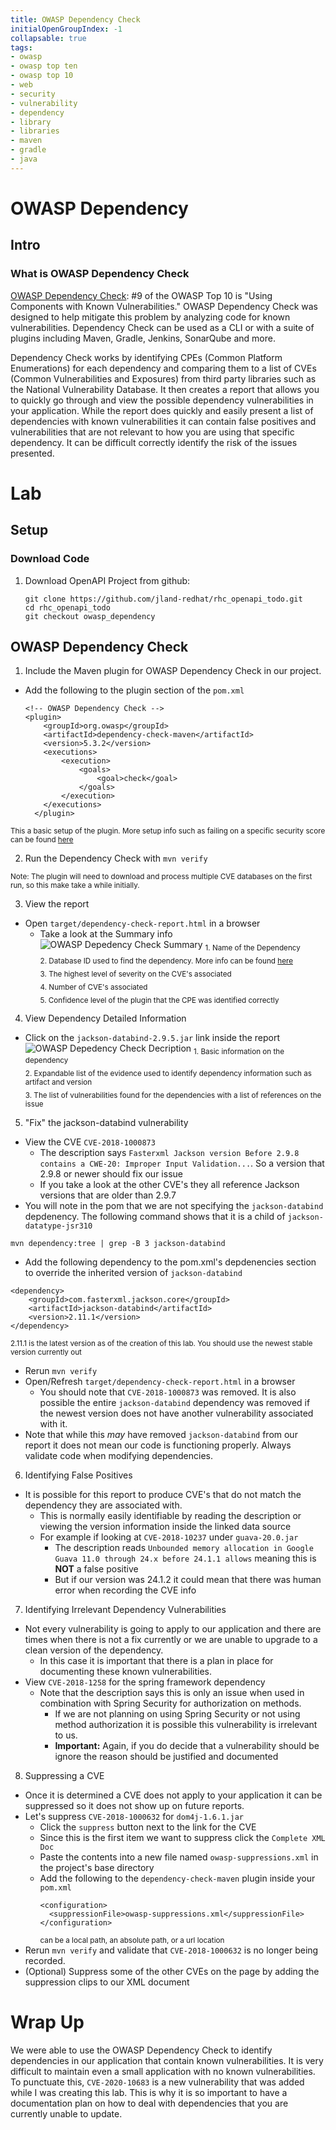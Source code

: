 ```yaml
---
title: OWASP Dependency Check
initialOpenGroupIndex: -1
collapsable: true
tags:
- owasp
- owasp top ten
- owasp top 10
- web
- security
- vulnerability
- dependency
- library
- libraries
- maven
- gradle
- java
---
```

# OWASP Dependency

## Intro

### What is OWASP Dependency Check

[OWASP Dependency Check](https://jeremylong.github.io/DependencyCheck/index.html/): #9 of the OWASP Top 10 is "Using Components with Known Vulnerabilities." OWASP Dependency Check was designed to help mitigate this problem by analyzing code for known vulnerabilities. Dependency Check can be used as a CLI or with a suite of plugins including Maven, Gradle, Jenkins, SonarQube and more. 

Dependency Check works by identifying CPEs (Common Platform Enumerations) for each dependency and comparing them to a list of CVEs (Common Vulnerabilities and Exposures) from third party libraries such as the National Vulnerability Database. It then creates a report that allows you to quickly go through and view the possible dependency vulnerabilities in your application. While the report does quickly and easily present a list of dependencies with known vulnerabilities it can contain false positives and vulnerabilities that are not relevant to how you are using that specific dependency. It can be difficult correctly identify the risk of the issues presented.

# Lab

## Setup
### Download Code

1. Download OpenAPI Project from github:
    ```
    git clone https://github.com/jland-redhat/rhc_openapi_todo.git
    cd rhc_openapi_todo
    git checkout owasp_dependency
    ```

## OWASP Dependency Check

1. Include the Maven plugin for OWASP Dependency Check in our project.
  - Add the following to the plugin section of the `pom.xml`
    ```
    <!-- OWASP Dependency Check -->
    <plugin>
        <groupId>org.owasp</groupId>
        <artifactId>dependency-check-maven</artifactId>
        <version>5.3.2</version>
        <executions>
            <execution>
                <goals>
                    <goal>check</goal>
                </goals>
            </execution>
        </executions>
      </plugin>
    ```
  <sub>This a basic setup of the plugin. More setup info such as failing on a specific security score can be found [here](https://jeremylong.github.io/DependencyCheck/dependency-check-maven/index.html)</sub>
  
2. Run the Dependency Check with `mvn verify`

  <sub>Note: The plugin will need to download and process multiple CVE databases on the first run, so this make take a while initially.</sub>

3. View the report
  - Open `target/dependency-check-report.html` in a browser
    - Take a look at the Summary info
    ![OWASP Depedency Check Summary](/OwaspDependencyCheckSummary.png)
    <sub>1. Name of the Dependency</sub><br />
    <sub>2. Database ID used to find the dependency. More info can be found [here](https://jeremylong.github.io/DependencyCheck/general/internals.html)</sub><br />
    <sub>3. The highest level of severity on the CVE's associated</sub><br />
    <sub>4. Number of CVE's associated</sub><br />
    <sub>5. Confidence level of the plugin that the CPE was identified correctly</sub><br />
    
    
    
4. View Dependency Detailed Information
  - Click on the `jackson-databind-2.9.5.jar` link inside the report
  ![OWASP Depedency Check Decription](/OwaspDependencyCheckDescription.png)
  <sub>1. Basic information on the dependency</sub><br />
  <sub>2. Expandable list of the evidence used to identify dependency information such as artifact and version</sub><br />
  <sub>3. The list of vulnerabilities found for the dependencies with a list of references on the issue</sub>
  
5. "Fix" the jackson-databind vulnerability
  - View the CVE `CVE-2018-1000873`
    - The description says `Fasterxml Jackson version Before 2.9.8 contains a CWE-20: Improper Input Validation...`. So a version that 2.9.8 or newer should fix our issue
    - If you take a look at the other CVE's they all reference Jackson versions that are older than 2.9.7
  - You will note in the pom that we are not specifying the `jackson-databind` depdenency. The following command shows that it is a child of `jackson-datatype-jsr310`
  ```
  mvn dependency:tree | grep -B 3 jackson-databind
  ```
  - Add the following dependency to the pom.xml's depdenencies section to override the inherited version of `jackson-databind`
  ```
  <dependency>
      <groupId>com.fasterxml.jackson.core</groupId>
      <artifactId>jackson-databind</artifactId>
      <version>2.11.1</version>
  </dependency>
  ``` 
  <sub> 2.11.1 is the latest version as of the creation of this lab. You should use the newest stable version currently out </sub>
  - Rerun `mvn verify` 
  - Open/Refresh `target/dependency-check-report.html` in a browser
    - You should note that `CVE-2018-1000873` was removed. It is also possible the entire `jackson-databind` dependency was removed if the newest version does not have another vulnerability associated with it.
  - Note that while this *may* have removed `jackson-databind` from our report it does not mean our code is functioning properly. Always validate code when modifying dependencies. 
6. Identifying False Positives
  - It is possible for this report to produce CVE's that do not match the dependency they are associated with. 
    - This is normally easily identifiable by reading the description or viewing the version information inside the linked data source
    - For example if looking at `CVE-2018-10237` under `guava-20.0.jar`
      - The description reads `Unbounded memory allocation in Google Guava 11.0 through 24.x before 24.1.1 allows` meaning this is **NOT** a false positive
      - But if our version was 24.1.2 it could mean that there was human error when recording the CVE info
7. Identifying Irrelevant Dependency Vulnerabilities 
  - Not every vulnerability is going to apply to our application and there are times when there is not a fix currently or we are unable to upgrade to a clean version of the dependency.
    - In this case it is important that there is a plan in place for documenting these known vulnerabilities.
  - View `CVE-2018-1258` for the spring framework dependency
    - Note that the description says this is only an issue when used in combination with Spring Security for authorization on methods.
      - If we are not planning on using Spring Security or not using method authorization it is possible this vulnerability is irrelevant to us.
      - **Important:** Again, if you do decide that a vulnerability should be ignore the reason should be justified and documented
8. Suppressing a CVE
  - Once it is determined a CVE does not apply to your application it can be suppressed so it does not show up on future reports.
  - Let's suppress `CVE-2018-1000632` for `dom4j-1.6.1.jar`
    - Click the `suppress` button next to the link for the CVE
    - Since this is the first item we want to suppress click the `Complete XML Doc`
    - Paste the contents into a new file named `owasp-suppressions.xml` in the project's base directory
    - Add the following to the `dependency-check-maven` plugin inside your `pom.xml`
      ```
      <configuration>
        <suppressionFile>owasp-suppressions.xml</suppressionFile>
      </configuration>
      ```
      <sub><suppressionFile> can be a local path, an absolute path, or a url location<sub>
 - Rerun `mvn verify` and validate that `CVE-2018-1000632` is no longer being recorded.
 - (Optional) Suppress some of the other CVEs on the page by adding the suppression clips to our XML document
  

# Wrap Up

We were able to use the OWASP Dependency Check to identify dependencies in our application that contain known vulnerabilities. It is very difficult to maintain even a small application with no known vulnerabilities. To punctuate this, `CVE-2020-10683` is a new vulnerability that was added while I was creating this lab. This is why it is so important to have a documentation plan on how to deal with dependencies that you are currently unable to update.

